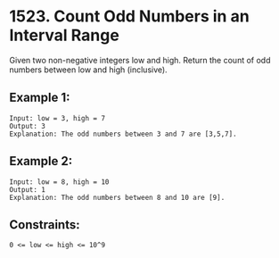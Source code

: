 # 1523. Count Odd Numbers in an Interval Range
      
Given two non-negative integers low and high. Return the count of odd numbers between low and high (inclusive).

## Example 1:

    Input: low = 3, high = 7
    Output: 3
    Explanation: The odd numbers between 3 and 7 are [3,5,7].
## Example 2:

    Input: low = 8, high = 10
    Output: 1
    Explanation: The odd numbers between 8 and 10 are [9].
## Constraints:

    0 <= low <= high <= 10^9